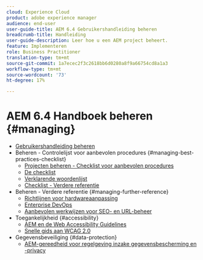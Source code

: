 ```yaml
---
cloud: Experience Cloud
product: adobe experience manager
audience: end-user
user-guide-title: AEM 6.4 Gebruikershandleiding beheren
breadcrumb-title: Handleiding
user-guide-description: Leer hoe u een AEM project beheert.
feature: Implementeren
role: Business Practitioner
translation-type: tm+mt
source-git-commit: 1a7ecec2f3c2618bb6d0280a8f9a66754cd8a1a3
workflow-type: tm+mt
source-wordcount: '73'
ht-degree: 17%

---
```



# AEM 6.4 Handboek beheren {#managing}

+ [Gebruikershandleiding beheren](home.md)
+ Beheren - Controlelijst voor aanbevolen procedures {#managing-best-practices-checklist}
   + [Projecten beheren - Checklist voor aanbevolen procedures](best-practices.md)
   + [De checklist](best-practices-checklist.md)
   + [Verklarende woordenlijst](best-practices-glossary.md)
   + [Checklist - Verdere referentie](best-practices-further-reference.md)
+ Beheren - Verdere referentie {#managing-further-reference}
   + [Richtlijnen voor hardwareaanpassing](hardware-sizing-guidelines.md)
   + [Enterprise DevOps](enterprise-devops.md)
   + [Aanbevolen werkwijzen voor SEO- en URL-beheer](seo-and-url-management.md)
+ Toegankelijkheid {#accessibility}
   + [AEM en de Web Accessibility Guidelines](web-accessibility.md)
   + [Snelle gids aan WCAG 2.0](qg-wcag.md)
+ Gegevensbeveiliging {#data-protection}
   + [AEM-gereedheid voor regelgeving inzake gegevensbescherming en -privacy](data-protection-and-privacy.md)
